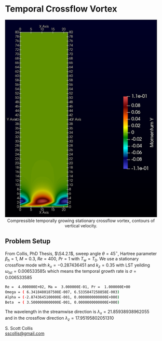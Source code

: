 # Temporal Crossflow Vortex 

<p align=center>
<img src=https://github.com/sscollis/lns3d/blob/master/test/CFwave/temporal/v.png>
<br>Compressible temporally growing stationary crossflow vortex, contours 
of vertical velocity.</p>

## Problem Setup

From Collis, PhD Thesis, $\S4.2.1$, sweep angle $\theta=45^\circ$, 
Hartree parameter $\beta_h = 1$, $M = 0.3$, $Re = 400$, $Pr = 1$ 
with $T_w = T_0$. We use a stationary crossflow mode with $k_x = -0.287436451$
and $k_z = 0.35$ with LST yeilding $\omega_{lst} = 0.006533585 \iota$ which 
means the temporal growth rate is $\sigma = 0.006533585$

```bash
Re =  4.000000E+02, Ma =  3.000000E-01, Pr =  1.000000E+00
Omega = ( 6.3418480187508E-007, 6.5335847258858E-003)
Alpha = (-2.8743645100000E-001, 0.0000000000000E+000)
Beta  = ( 3.5000000000000E-001, 0.0000000000000E+000)
```

The wavelength in the streamwise direction is $\lambda_x = 21.85938938962055$ 
and in the crossflow direction $\lambda_z = 17.95195802051310$

S. Scott Collis\
sscollis@gmail.com 
